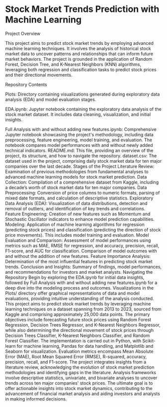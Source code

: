 # Stock Market Trends Prediction with Machine Learning

Project Overview

This project aims to predict stock market trends by employing advanced machine learning techniques. It involves the analysis of historical stock market data to uncover patterns and relationships that can inform future market behaviors. The project is grounded in the application of Random Forest, Decision Tree, and K-Nearest Neighbors (KNN) algorithms, leveraging both regression and classification tasks to predict stock prices and their directional movements.

Repository Contents

Plots: Directory containing visualizations generated during exploratory data analysis (EDA) and model evaluation stages.

EDA.ipynb: Jupyter notebook containing the exploratory data analysis of the stock market dataset. It includes data cleaning, visualization, and initial insights.

Full Analysis with and without adding new features.ipynb: Comprehensive Jupyter notebook showcasing the project's methodology, including data preprocessing, feature engineering, model training, and evaluation. The notebook compares model performances with and without newly added technical indicators.
README.md: This file, providing an overview of the project, its structure, and how to navigate the repository.
dataset.csv: The dataset used in the project, comprising daily stock market data for ten major companies over the last decade.
Stages of the Project
Literature Review: Examination of previous methodologies from fundamental analyses to advanced machine learning models for stock market prediction.
Data Collection: Compilation of a comprehensive dataset from Kaggle, including a decade’s worth of stock market data for ten major companies.
Data Preprocessing: Conversion of price columns to numeric formats, parsing of mixed date formats, and calculation of descriptive statistics.
Exploratory Data Analysis (EDA): Visualization of data distributions, detection and removal of outliers, and identification of key trends and correlations.
Feature Engineering: Creation of new features such as Momentum and Stochastic Oscillator indicators to enhance model prediction capabilities.
Modeling: Application of machine learning algorithms for regression (predicting stock prices) and classification (predicting the direction of stock price movements). This includes model training and evaluation.
Model Evaluation and Comparison: Assessment of model performances using metrics such as MAE, RMSE for regression, and accuracy, precision, recall, F1-score, and AUC for classification. Comparison of model outcomes with and without the addition of new features.
Feature Importance Analysis: Determination of the most influential features in predicting stock market trends.
Conclusion and Insights: Summary of findings, model performances, and recommendations for investors and market analysts.
Navigating the Repository
Begin by exploring the EDA.ipynb for initial data insights, followed by Full Analysis with and without adding new features.ipynb for a deep dive into the modeling process and outcomes. Visualizations in the Plots/ directory offer graphical representations of data and model evaluations, providing intuitive understanding of the analysis conducted.
This project aims to predict stock market trends by leveraging machine learning techniques on a dataset spanning from 2013 to 2023, sourced from Kaggle and comprising approximately 25,000 data points. The primary objectives include forecasting future stock prices using Random Forest Regression, Decision Trees Regressor, and K-Nearest Neighbors Regressor, while also determining the directional movement of stock prices through Decision Trees Classifier, K-Nearest Neighbors Classifier, and Random Forest Classifier. The implementation is carried out in Python, with Scikit-learn for machine learning, Pandas for data handling, and Matplotlib and Seaborn for visualization. Evaluation metrics encompass Mean Absolute Error (MAE), Root Mean Squared Error (RMSE), R-squared, accuracy, precision, recall, and F1-score. The project integrates insights from a literature review, acknowledging the evolution of stock market prediction methodologies and identifying gaps in the literature. Analysis frameworks involve descriptive statistics, univariate, and bivariate analyses to uncover trends across ten major companies' stock prices. The ultimate goal is to offer actionable insights into stock market dynamics, contributing to the advancement of financial market analysis and aiding investors and analysts in making informed decisions.

